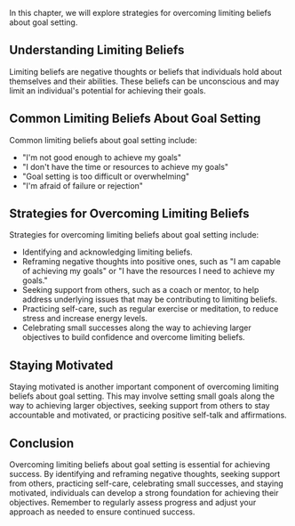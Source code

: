 
In this chapter, we will explore strategies for overcoming limiting beliefs about goal setting.

Understanding Limiting Beliefs
------------------------------

Limiting beliefs are negative thoughts or beliefs that individuals hold about themselves and their abilities. These beliefs can be unconscious and may limit an individual's potential for achieving their goals.

Common Limiting Beliefs About Goal Setting
------------------------------------------

Common limiting beliefs about goal setting include:

* "I'm not good enough to achieve my goals"
* "I don't have the time or resources to achieve my goals"
* "Goal setting is too difficult or overwhelming"
* "I'm afraid of failure or rejection"

Strategies for Overcoming Limiting Beliefs
------------------------------------------

Strategies for overcoming limiting beliefs about goal setting include:

* Identifying and acknowledging limiting beliefs.
* Reframing negative thoughts into positive ones, such as "I am capable of achieving my goals" or "I have the resources I need to achieve my goals."
* Seeking support from others, such as a coach or mentor, to help address underlying issues that may be contributing to limiting beliefs.
* Practicing self-care, such as regular exercise or meditation, to reduce stress and increase energy levels.
* Celebrating small successes along the way to achieving larger objectives to build confidence and overcome limiting beliefs.

Staying Motivated
-----------------

Staying motivated is another important component of overcoming limiting beliefs about goal setting. This may involve setting small goals along the way to achieving larger objectives, seeking support from others to stay accountable and motivated, or practicing positive self-talk and affirmations.

Conclusion
----------

Overcoming limiting beliefs about goal setting is essential for achieving success. By identifying and reframing negative thoughts, seeking support from others, practicing self-care, celebrating small successes, and staying motivated, individuals can develop a strong foundation for achieving their objectives. Remember to regularly assess progress and adjust your approach as needed to ensure continued success.
